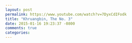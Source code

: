 ```yaml
---
layout: post
permalink: https://www.youtube.com/watch?v=7DyxCdIFodk
title: "Khruangbin, The No. 3"
date: 2015-01-16 19:23:37 -0800
comments: true
categories: 
---
```

